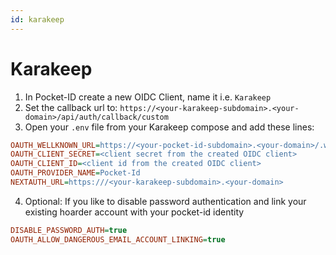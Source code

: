 ```yaml
---
id: karakeep
---
```


# Karakeep

1. In Pocket-ID create a new OIDC Client, name it i.e. `Karakeep`
2. Set the callback url to: `https://<your-karakeep-subdomain>.<your-domain>/api/auth/callback/custom`
3. Open your `.env` file from your Karakeep compose and add these lines:

```ini
OAUTH_WELLKNOWN_URL=https://<your-pocket-id-subdomain>.<your-domain>/.well-known/openid-configuration
OAUTH_CLIENT_SECRET=<client secret from the created OIDC client>
OAUTH_CLIENT_ID=<client id from the created OIDC client>
OAUTH_PROVIDER_NAME=Pocket-Id
NEXTAUTH_URL=https:///<your-karakeep-subdomain>.<your-domain>

```

4. Optional: If you like to disable password authentication and link your existing hoarder account with your pocket-id identity

```ini
DISABLE_PASSWORD_AUTH=true
OAUTH_ALLOW_DANGEROUS_EMAIL_ACCOUNT_LINKING=true
```
